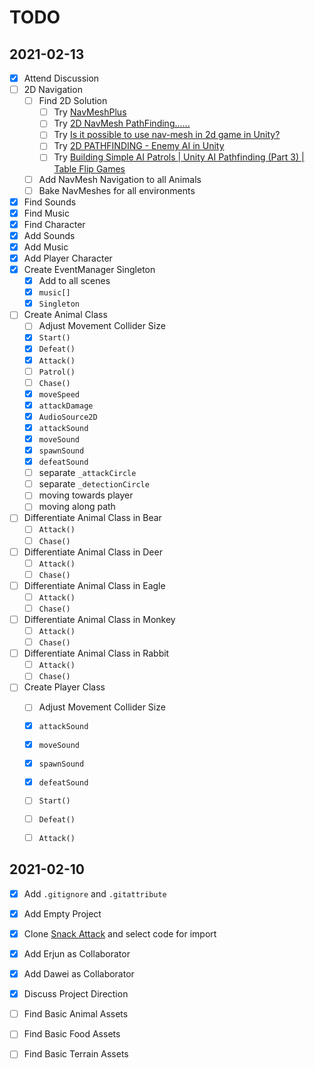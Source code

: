 



# TODO






## 2021-02-13
- [x] Attend Discussion
- [ ] 2D Navigation
  - [ ] Find 2D Solution
    - [ ] Try [NavMeshPlus](https://github.com/h8man/NavMeshPlus)
    - [ ] Try [2D NavMesh PathFinding......](https://forum.unity.com/threads/2d-navmesh-pathfinding.503596/)
    - [ ] Try [Is it possible to use nav-mesh in 2d game in Unity?](https://gamedev.stackexchange.com/questions/117595/is-it-possible-to-use-nav-mesh-in-2d-game-in-unity)
    - [ ] Try [2D PATHFINDING - Enemy AI in Unity](https://www.youtube.com/watch?v=jvtFUfJ6CP8)
    - [ ] Try [Building Simple AI Patrols | Unity AI Pathfinding (Part 3) | Table Flip Games](https://www.youtube.com/watch?v=5q4JHuJAAcQ)
  - [ ] Add NavMesh Navigation to all Animals
  - [ ] Bake NavMeshes for all environments
- [x] Find Sounds
- [x] Find Music
- [x] Find Character
- [x] Add Sounds
- [x] Add Music
- [x] Add Player Character
- [x] Create EventManager Singleton
  - [x] Add to all scenes
  - [x] `music[]`
  - [x] `Singleton`
- [ ] Create Animal Class
  - [ ] Adjust Movement Collider Size
  - [x] `Start()`
  - [x] `Defeat()`
  - [x] `Attack()`
  - [ ] `Patrol()`
  - [ ] `Chase()`
  - [x] `moveSpeed`
  - [x] `attackDamage`
  - [x] `AudioSource2D`
  - [x] `attackSound`
  - [x] `moveSound`
  - [x] `spawnSound`
  - [x] `defeatSound`
  - [ ] separate `_attackCircle`
  - [ ] separate `_detectionCircle`
  - [ ] moving towards player
  - [ ] moving along path
- [ ] Differentiate Animal Class in Bear
  - [ ] `Attack()`
  - [ ] `Chase()`
- [ ] Differentiate Animal Class in Deer
  - [ ] `Attack()`
  - [ ] `Chase()`
- [ ] Differentiate Animal Class in Eagle
  - [ ] `Attack()`
  - [ ] `Chase()`
- [ ] Differentiate Animal Class in Monkey
  - [ ] `Attack()`
  - [ ] `Chase()`
- [ ] Differentiate Animal Class in Rabbit
  - [ ] `Attack()`
  - [ ] `Chase()`
- [ ] Create Player Class
  - [ ] Adjust Movement Collider Size
  - [x] `attackSound`
  - [x] `moveSound`
  - [x] `spawnSound`
  - [x] `defeatSound`
  - [ ] `Start()`
  - [ ] `Defeat()`
  - [ ] `Attack()`





## 2021-02-10
- [x] Add `.gitignore` and `.gitattribute`
- [x] Add Empty Project
- [x] Clone [Snack Attack](https://github.com/peter201943/Snack-Attack) and select code for import
- [x] Add Erjun as Collaborator
- [x] Add Dawei as Collaborator
- [x] Discuss Project Direction
- [ ] Find Basic Animal Assets
- [ ] Find Basic Food Assets
- [ ] Find Basic Terrain Assets













